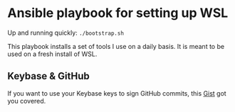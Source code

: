 # Ansible playbook for setting up WSL

Up and running quickly: `./bootstrap.sh`

This playbook installs a set of tools I use on a daily basis. It is meant to be used on a fresh install of WSL.

## Keybase & GitHub

If you want to use your Keybase keys to sign GitHub commits, this [Gist](https://gist.github.com/webframp/75c680930b6b2caba9a1be6ec23477c1) got you covered.
